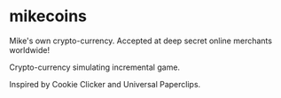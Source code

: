 mikecoins
=========

Mike's own crypto-currency. Accepted at deep secret online merchants worldwide!

Crypto-currency simulating incremental game.

Inspired by Cookie Clicker and Universal Paperclips.